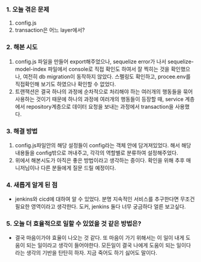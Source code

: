 
### **1. 오늘 겪은 문제**

1.  config.js 
2. transaction은 어느 layer에서?


### **2. 해본 시도**
1. config.js 파일을 만들어 export해주었으나, sequelize error가 나서 sequelize-model-index 파일에서 console로 직접 확인도 하여서 잘 찍히는 것을 확인했으나, 여전히 db migration이 동작하지 않았다. 스펠링도 확인하고, procee.env를 직접확인해 보기도 하였으나 확인할 수 없었다.
2. 트랜잭션은 결국 하나의 과정에 순차적으로 처리해야 하는 여러개의 행동들을 묶어 사용하는 것이기 때문에 하나의 과정에 여러개의 행동들이 등장할 때, service 계층에서 repository계층으로 데이터 요청을 보내는 과정에서 transaction을 사용했다.


### **3. 해결 방법**
1. config.js파일안의 해당 설정들이 config라는 객체 안에 담겨져있었다. 해서 해당 내용들을 config밖으로 꺼내주고, 각각의 역할별로 분류하여 설정해주었다. 
2. 위에서 해본시도가 아직은 좋은 방법이라고 생각하는 중이다. 확인을 위해 추후 매니저님이나 다른 분들에게 질문 드릴 예정이다.

### **4. 새롭게 알게 된 점**
-  jenkins와 cicd에 대하여 알 수 있었다. 분명 지속적인 서비스를 추구한다면 무조건 필요한 영역이라고 생각한다. 도커, jenkins 둘다 너무 궁금하다 얼른 보고싶다.


### **5. 오늘 더 효율적으로 일할 수 있었을 것 같은 방법은?**
- 결국 마음이가야 효율이 나오는 것 같다. 또 마음이 가기 위해서는 이 일이 내게 도움이 되는 일이라고 생각이 들어야한다. 모든일이 결국 나에게 도움이 되는 일이다 라는 생각의 기반을 탄탄히 하자. 지금 죽어도 하기 싫어도 말이다.
